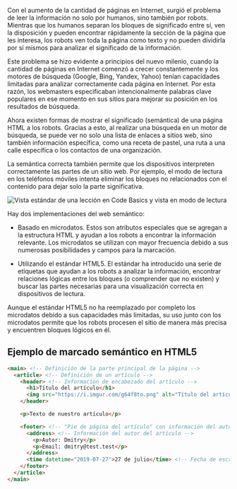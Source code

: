 
Con el aumento de la cantidad de páginas en Internet, surgió el problema de leer la información no solo por humanos, sino también por robots. Mientras que los humanos separan los bloques de significado entre sí, ven la disposición y pueden encontrar rápidamente la sección de la página que les interesa, los robots ven toda la página como texto y no pueden dividirla por sí mismos para analizar el significado de la información.

Este problema se hizo evidente a principios del nuevo milenio, cuando la cantidad de páginas en Internet comenzó a crecer constantemente y los motores de búsqueda (Google, Bing, Yandex, Yahoo) tenían capacidades limitadas para analizar correctamente cada página en Internet. Por esta razón, los webmasters especificaban intencionalmente palabras clave populares en ese momento en sus sitios para mejorar su posición en los resultados de búsqueda.

Ahora existen formas de mostrar el significado (semántica) de una página HTML a los robots. Gracias a esto, al realizar una búsqueda en un motor de búsqueda, se puede ver no solo una lista de enlaces a sitios web, sino también información específica, como una receta de pastel, una ruta a una calle específica o los contactos de una organización.

La semántica correcta también permite que los dispositivos interpreten correctamente las partes de un sitio web. Por ejemplo, el modo de lectura en los teléfonos móviles intenta eliminar los bloques no relacionados con el contenido para dejar solo la parte significativa.

![Vista estándar de una lección en Code Basics y vista en modo de lectura](https://i.imgur.com/ZmsmYGT.jpg)

Hay dos implementaciones del web semántico:

* Basado en microdatos. Estos son atributos especiales que se agregan a la estructura HTML y ayudan a los robots a encontrar la información relevante. Los microdatos se utilizan con mayor frecuencia debido a sus numerosas posibilidades y campos para la marcación.

* Utilizando el estándar HTML5. El estándar ha introducido una serie de etiquetas que ayudan a los robots a analizar la información, encontrar relaciones lógicas entre los bloques (o comprender que no existen) y buscar las partes necesarias para una visualización correcta en dispositivos de lectura.

Aunque el estándar HTML5 no ha reemplazado por completo los microdatos debido a sus capacidades más limitadas, su uso junto con los microdatos permite que los robots procesen el sitio de manera más precisa y encuentren bloques lógicos en él.

## Ejemplo de marcado semántico en HTML5

```html
<main> <!-- Definición de la parte principal de la página -->
  <article> <!-- Definición de un artículo -->
    <header> <!-- Información de encabezado del artículo -->
      <h1>Título del artículo</h1>
      <img src="https://i.imgur.com/g64f8to.png" alt="Título del artículo">
    </header>

    <p>Texto de nuestro artículo</p>

    <footer> <!-- "Pie de página del artículo" con información del autor y fecha -->
      <address> <!-- Información del autor del artículo -->
        <p>Autor: Dmitry</p>
        <p>Email: dmitry@test.test</p>
      </address>
      <time datetime="2019-07-27">27 de julio</time> <!-- Fecha de escritura del artículo -->
    </footer>
  </article>
</main>
```

